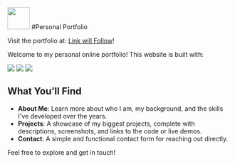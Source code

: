 <img src="files/favicon.png" width="50" /> #Personal Portfolio 

Visit the portfolio at: [Link will Follow](https://www.github.com/RamiroHemmerling/online-profil)! 

Welcome to my personal online portfolio! This website is built with: <br>

<img src="https://skillicons.dev/icons?i=html" /> <img src="https://skillicons.dev/icons?i=css" /> <img src="https://skillicons.dev/icons?i=js" />

## What You’ll Find
- **About Me**: Learn more about who I am, my background, and the skills I've developed over the years.
- **Projects**: A showcase of my biggest projects, complete with descriptions, screenshots, and links to the code or live demos.
- **Contact**: A simple and functional contact form for reaching out directly.

Feel free to explore and get in touch!


